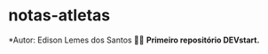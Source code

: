 # notas-atletas
*Autor: Edison Lemes dos Santos :man_technologist:
**Primeiro repositório DEVstart.**

